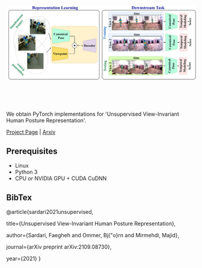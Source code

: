 <img src='imgs/last-version-overal-bnmvc2021.jpg' width=900>

<br><br><br>

We obtain PyTorch implementations for 'Unsupervised View-Invariant Human Posture Representation'.

[Project Page]() |  [Arxiv](https://arxiv.org/pdf/2109.08730.pdf)

## Prerequisites
- Linux 
- Python 3
- CPU or NVIDIA GPU + CUDA CuDNN


## BibTex
@article{sardari2021unsupervised,

  title={Unsupervised View-Invariant Human Posture Representation},
  
  author={Sardari, Faegheh and Ommer, Bj{\"o}rn and Mirmehdi, Majid},
  
  journal={arXiv preprint arXiv:2109.08730},
  
  year={2021}
}
